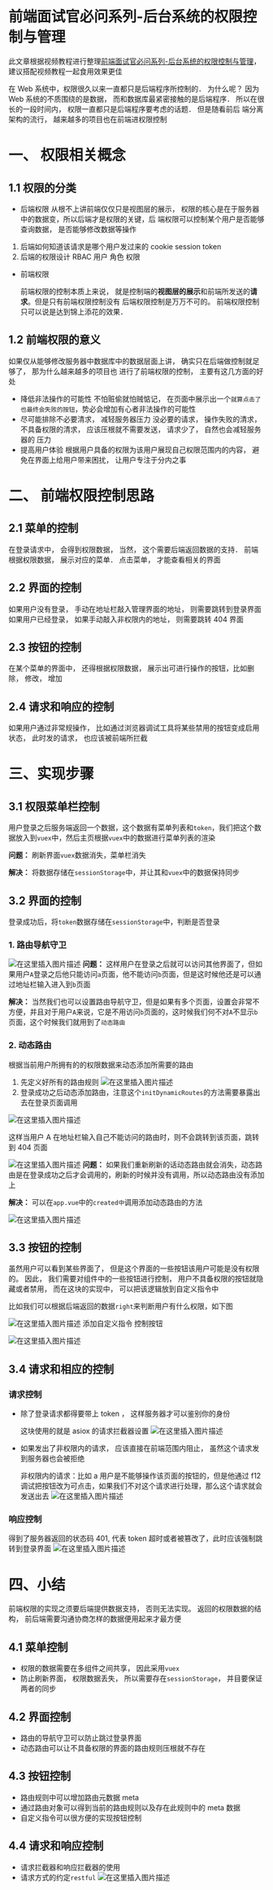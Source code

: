 # 前端面试官必问系列-后台系统的权限控制与管理

此文章根据视频教程进行整理[前端面试官必问系列-后台系统的权限控制与管理](https://www.bilibili.com/video/BV15Q4y1K79c)，建议搭配视频教程一起食用效果更佳

在 Web 系统中，权限很久以来一直都只是后端程序所控制的． 为什么呢？ 因为 Web 系统的不质围绕的是数据， 而和数据库最紧密接触的是后端程序． 所以在很长的一段时间内， 权限一直都只是后端程序要考虑的话题． 但是随看前后
端分离架构的流行， 越来越多的项目也在前端进权限控制

# 一、 权限相关概念

## 1.1 权限的分类

- 后端权限
  从根不上讲前端仅仅只是视图层的展示， 权限的核心是在于服务器中的数据变，所以后端才是权限的关键，后
  端权限可以控制某个用户是否能够查询数据， 是否能够修改数据等操作

1. 后端如何知道该请求是哪个用户发过来的
   cookie
   session
   token
2. 后端的权限设计 RBAC
   用户
   角色
   权限

- 前端权限

  前端权限的控制本质上来说， 就是控制端的**视图层的展示**和前端所发送的**请求**。但是只有前端权限控制没有
  后端权限控制是万万不可的。 前端权限控制只可以说是达到锦上添花的效果．

## 1.2 前端权限的意义

如果仅从能够修改服务器中数据库中的数据层面上讲， 确实只在后端做控制就足够了， 那为什么越来越多的项目也
进行了前端权限的控制， 主要有这几方面的好处

- 降低非法操作的可能性
  不怕赃偷就怕贼惦记， 在页面中展示出一个`就算点击了也最终会失败的按钮`，势必会增加有心者非法操作的可能性
- 尽可能排除不必要清求， 减轻服务器压力
  没必要的请求， 操作失败的清求， 不具备权限的清求， 应该压根就不需要发送， 请求少了， 自然也会减轻服务器的
  压力
- 提高用户体验
  根据用户具备的权限为该用户展现自己权限范围内的内容， 避免在界面上给用户带来困扰， 让用户专注于分内之事

# 二、 前端权限控制思路

## 2.1 菜单的控制

在登录请求中， 会得到权限数据， 当然， 这个需要后端返回数据的支持． 前端根据权限数据， 展示对应的菜单． 点击菜单， 才能查看相关的界面

## 2.2 界面的控制

如果用户没有登录， 手动在地址栏敲入管理界面的地址， 则需要跳转到登录界面
如果用户已经登录， 如果手动敲入非权限内的地址， 则需要跳转 404 界面

## 2.3 按钮的控制

在某个菜单的界面中， 还得根据权限数据， 展示出可进行操作的按钮，比如删除， 修改， 增加

## 2.4 请求和响应的控制

如果用户通过非常规操作， 比如通过浏览器调试工具将某些禁用的按钮变成启用状态， 此时发的请求， 也应该被前端所拦截

# 三、实现步骤

## 3.1 权限菜单栏控制

用户登录之后服务端返回一个数据，这个数据有菜单列表和`token`，我们把这个数据放入到`vuex`中，然后主页根据`vuex`中的数据进行菜单列表的渲染

**问题：** 刷新界面`vuex`数据消失，菜单栏消失

**解决：** 将数据存储在`sessionStorage`中，并让其和`vuex`中的数据保持同步

## 3.2 界面的控制

登录成功后，将`token`数据存储在`sessionStorage`中，判断是否登录

### 1. 路由导航守卫

![在这里插入图片描述](https://img-blog.csdnimg.cn/20200905194506126.png?x-oss-process=image/watermark,type_ZmFuZ3poZW5naGVpdGk,shadow_10,text_aHR0cHM6Ly9ibG9nLmNzZG4ubmV0L3dlaXhpbl80NDE1Nzk2NA==,size_16,color_FFFFFF,t_70#pic_center)
**问题：** 这样用户在登录之后就可以访问其他界面了，但如果用户`A`登录之后他只能访问`a`页面，他不能访问`b`页面，但是这时候他还是可以通过地址栏输入进入到`b`页面

**解决：** 当然我们也可以设置路由导航守卫，但是如果有多个页面，设置会非常不方便，并且对于用户`A`来说，它是不用访问`b`页面的，这时候我们何不对`A`不显示`b`页面，这个时候我们就用到了`动态路由`

### 2. 动态路由

根据当前用户所拥有的的权限数据来动态添加所需要的路由

1. 先定义好所有的路由规则
   ![在这里插入图片描述](https://img-blog.csdnimg.cn/20200905195627232.png?x-oss-process=image/watermark,type_ZmFuZ3poZW5naGVpdGk,shadow_10,text_aHR0cHM6Ly9ibG9nLmNzZG4ubmV0L3dlaXhpbl80NDE1Nzk2NA==,size_16,color_FFFFFF,t_70#pic_center)
2. 登录成功之后动态添加路由，注意这个`initDynamicRoutes`的方法需要暴露出去在登录页面调用

![在这里插入图片描述](https://img-blog.csdnimg.cn/20200905225604709.png?x-oss-process=image/watermark,type_ZmFuZ3poZW5naGVpdGk,shadow_10,text_aHR0cHM6Ly9ibG9nLmNzZG4ubmV0L3dlaXhpbl80NDE1Nzk2NA==,size_16,color_FFFFFF,t_70#pic_center)

这样当用户 A 在地址栏输入自己不能访问的路由时，则不会跳转到该页面，跳转到 404 页面

![在这里插入图片描述](https://img-blog.csdnimg.cn/20200905202302190.png?x-oss-process=image/watermark,type_ZmFuZ3poZW5naGVpdGk,shadow_10,text_aHR0cHM6Ly9ibG9nLmNzZG4ubmV0L3dlaXhpbl80NDE1Nzk2NA==,size_16,color_FFFFFF,t_70#pic_center)
**问题：** 如果我们重新刷新的话动态路由就会消失，动态路由是在登录成功之后才会调用的，刷新的时候并没有调用，所以动态路由没有添加上

**解决：** 可以在`app.vue`中的`created中`调用添加动态路由的方法

![在这里插入图片描述](https://img-blog.csdnimg.cn/20200905204402834.png?x-oss-process=image/watermark,type_ZmFuZ3poZW5naGVpdGk,shadow_10,text_aHR0cHM6Ly9ibG9nLmNzZG4ubmV0L3dlaXhpbl80NDE1Nzk2NA==,size_16,color_FFFFFF,t_70#pic_center)

## 3.3 按钮的控制

虽然用户可以看到某些界面了， 但是这个界面的一些按钮该用户可能是没有权限的。 因此， 我们需要对组件中的一些按钮进行控制， 用户不具备权限的按钮就隐藏或者禁用， 而在这块的实现中， 可以把该逻辑放到自定义指令中

比如我们可以根据后端返回的数据`right`来判断用户有什么权限，如下图

![在这里插入图片描述](https://img-blog.csdnimg.cn/20200905220354426.png?x-oss-process=image/watermark,type_ZmFuZ3poZW5naGVpdGk,shadow_10,text_aHR0cHM6Ly9ibG9nLmNzZG4ubmV0L3dlaXhpbl80NDE1Nzk2NA==,size_16,color_FFFFFF,t_70#pic_center)
添加自定义指令 控制按钮

![在这里插入图片描述](https://img-blog.csdnimg.cn/20200905221940172.png?x-oss-process=image/watermark,type_ZmFuZ3poZW5naGVpdGk,shadow_10,text_aHR0cHM6Ly9ibG9nLmNzZG4ubmV0L3dlaXhpbl80NDE1Nzk2NA==,size_16,color_FFFFFF,t_70#pic_center)

## 3.4 请求和相应的控制

### 请求控制

- 除了登录请求都得要带上 token ， 这样服务器才可以鉴别你的身份

  这块使用的就是 asiox 的请求拦截器设置
  ![在这里插入图片描述](https://img-blog.csdnimg.cn/20200905223150888.png?x-oss-process=image/watermark,type_ZmFuZ3poZW5naGVpdGk,shadow_10,text_aHR0cHM6Ly9ibG9nLmNzZG4ubmV0L3dlaXhpbl80NDE1Nzk2NA==,size_16,color_FFFFFF,t_70#pic_center)

- 如果发出了非权限内的请求， 应该直接在前端范围内阻止， 虽然这个请求发到服务器也会被拒绝

  非权限内的请求：比如 a 用户是不能够操作该页面的按钮的，但是他通过 f12 调试把按钮改为可点击，如果我们不对这个请求进行处理，那么这个请求就会发送出去
  ![在这里插入图片描述](https://img-blog.csdnimg.cn/20200905224057244.png?x-oss-process=image/watermark,type_ZmFuZ3poZW5naGVpdGk,shadow_10,text_aHR0cHM6Ly9ibG9nLmNzZG4ubmV0L3dlaXhpbl80NDE1Nzk2NA==,size_16,color_FFFFFF,t_70#pic_center)

### 响应控制

得到了服务器返回的状态码 401, 代表 token 超时或者被篡改了，此时应该强制跳转到登录界面
![在这里插入图片描述](https://img-blog.csdnimg.cn/20200905224540914.png#pic_center)

# 四、小结

前端权限的实现之须要后端提供数据支持， 否则无法实现。
返回的权限数据的结构， 前后端需要沟通协商怎样的数据便用起来才最方便

## 4.1 菜单控制

- 权限的数据需要在多组件之间共享， 因此采用`vuex`
- 防止刷新界面， 权限数据丢失， 所以需要存在`sessionStorage`， 并目要保证两者的同步

## 4.2 界面控制

- 路由的导航守卫可以防止跳过登录界面
- 动态路由可以让不具备权限的界面的路由规则压根就不存在

## 4.3 按钮控制

- 路由规则中可以增加路由元数据 meta
- 通过路由对象可以得到当前的路由规则以及存在此规则中的 meta 数据
- 自定义指令可以很方便的实现按钮控制

## 4.4 请求和响应控制

- 请求拦截器和响应拦截器的使用
- 请求方式的约定`restful`
  ![在这里插入图片描述](https://img-blog.csdnimg.cn/20200905225044727.png#pic_center)
